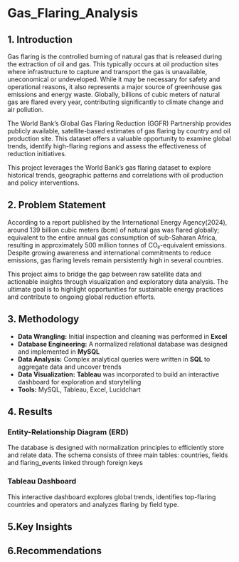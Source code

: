 # Gas_Flaring_Analysis
## 1. Introduction
Gas flaring is the controlled burning of natural gas that is released during the extraction of oil and gas. This typically occurs at oil production sites where infrastructure to capture and transport the gas is unavailable, uneconomical or undeveloped. While it may be necessary for safety and operational reasons, it also represents a major source of greenhouse gas emissions and energy waste. Globally, billions of cubic meters of natural gas are flared every year, contributing significantly to climate change and air pollution.

The World Bank’s Global Gas Flaring Reduction (GGFR) Partnership provides publicly available, satellite-based estimates of gas flaring by country and oil production site. This dataset offers a valuable opportunity to examine global trends, identify high-flaring regions and assess the effectiveness of reduction initiatives.

This project leverages the World Bank’s gas flaring dataset to explore historical trends, geographic patterns and correlations with oil production and policy interventions.

## 2. Problem Statement
According to a report published by the International Energy Agency(2024), around 139 billion cubic meters (bcm) of natural gas was flared globally; equivalent to the entire annual gas consumption of sub-Saharan Africa, resulting in approximately 500 million tonnes of CO₂-equivalent emissions. Despite growing awareness and international commitments to reduce emissions, gas flaring levels remain persistently high in several countries. 

This project aims to bridge the gap between raw satellite data and actionable insights through visualization and exploratory data analysis. The ultimate goal is to highlight opportunities for sustainable energy practices and contribute to ongoing global reduction efforts.

## 3. Methodology
*   **Data Wrangling:** Initial inspection and cleaning was performed in **Excel**
*   **Database Engineering:** A normalized relational database was designed and implemented in **MySQL**
*   **Data Analysis:** Complex analytical queries were written in **SQL** to aggregate data and uncover trends
*   **Data Visualization:** **Tableau** was incorporated to build an interactive dashboard for exploration and storytelling
*   **Tools:** MySQL, Tableau, Excel, Lucidchart

## 4. Results
### Entity-Relationship Diagram (ERD)
The database is designed with normalization principles to efficiently store and relate data. The schema consists of three main tables: countries, fields and flaring_events linked through foreign keys

### Tableau Dashboard
This interactive dashboard explores global trends, identifies top-flaring countries and operators and analyzes flaring by field type.

## 5.Key Insights 

## 6.Recommendations




